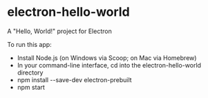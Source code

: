 # electron-hello-world
A "Hello, World!" project for Electron

To run this app:
- Install Node.js (on Windows via Scoop; on Mac via Homebrew)
- In your command-line interface, cd into the electron-hello-world directory
- npm install --save-dev electron-prebuilt
- npm start
